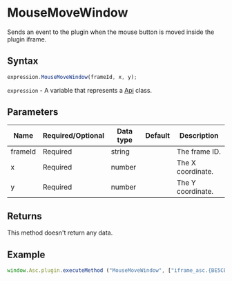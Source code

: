 # MouseMoveWindow

Sends an event to the plugin when the mouse button is moved inside the plugin iframe.

## Syntax

```javascript
expression.MouseMoveWindow(frameId, x, y);
```

`expression` - A variable that represents a [Api](Methods.md) class.

## Parameters

| **Name** | **Required/Optional** | **Data type** | **Default** | **Description** |
| ------------- | ------------- | ------------- | ------------- | ------------- |
| frameId | Required | string |  | The frame ID. |
| x | Required | number |  | The X coordinate. |
| y | Required | number |  | The Y coordinate. |

## Returns

This method doesn't return any data.

## Example

```javascript
window.Asc.plugin.executeMethod ("MouseMoveWindow", ["iframe_asc.{BE5CBF95-C0AD-4842-B157-AC40FEDD9841}", 70, 40]);
```
